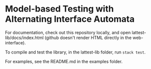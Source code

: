 # Model-based Testing with Alternating Interface Automata

For documentation, check out this repository locally, and open lattest-lib/docs/index.html (github doesn't render HTML directly in the web-interface).

To compile and test the library, in the lattest-lib folder, run `stack test`.

For examples, see the README.md in the examples folder.

